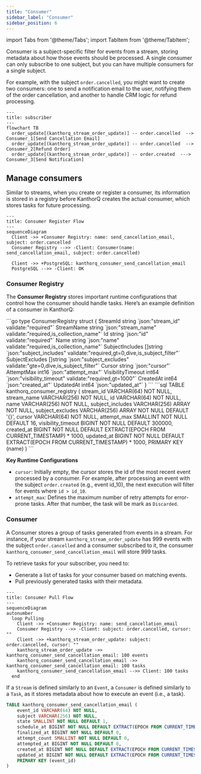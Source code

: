 ```yaml
---
title: "Consumer"
sidebar_label: "Consumer"
sidebar_position: 6
---
```


import Tabs from '@theme/Tabs';
import TabItem from '@theme/TabItem';

Consumer is a subject-specific filter for events from a stream, storing metadata about how those events should be processed. A single consumer can only subscribe to one subject, but you can have multiple consumers for a single subject.

For example, with the subject `order.cancelled`, you might want to create two consumers: one to send a notification email to the user, notifying them of the order cancellation, and another to handle CRM logic for refund processing.

```mermaid
---
title: subscriber
---
flowchart TB
  order_update[(kanthorq_stream_order_update)] -- order.cancelled  --> Consumer_1[Send Cancellation Email]
  order_update[(kanthorq_stream_order_update)] -- order.cancelled  --> Consumer_2[Refund Order]
  order_update[(kanthorq_stream_order_update)] -- order.created  ---> Consumer_3[Send Notification]
```

## Manage consumers

Similar to streams, when you create or register a consumer, its information is stored in a registry before KanthorQ creates the actual consumer, which stores tasks for future processing.

```mermaid
---
title: Consumer Register Flow
---
sequenceDiagram
  Client ->> +Consumer Registry: name: send_cancellation_email, subject: order.cancelled
  Consumer Registry -->> -Client: Consumer(name: send_cancellation_email, subject: order.cancelled)

  Client ->> +PostgreSQL: kanthorq_consumer_send_cancellation_email
  PostgreSQL -->> -Client: OK
```

### Consumer Registry

The **Consumer Registry** stores important runtime configurations that control how the consumer should handle tasks. Here’s an example definition of a consumer in KanthorQ:

<Tabs>
  <TabItem value="go" label="Go" default>
    ```go
    type ConsumerRegistry struct {
      StreamId          string   `json:"stream_id" validate:"required"`
      StreamName        string   `json:"stream_name" validate:"required,is_collection_name"`
      Id                string   `json:"id" validate:"required"`
      Name              string   `json:"name" validate:"required,is_collection_name"`
      SubjectIncludes   []string `json:"subject_includes" validate:"required,gt=0,dive,is_subject_filter"`
      SubjectExcludes   []string `json:"subject_excludes" validate:"gte=0,dive,is_subject_filter"`
      Cursor            string   `json:"cursor"`
      AttemptMax        int16    `json:"attempt_max"`
      VisibilityTimeout int64    `json:"visibility_timeout" validate:"required,gt=1000"`
      CreatedAt         int64    `json:"created_at"`
      UpdatedAt         int64    `json:"updated_at"`
    }
    ```
  </TabItem>
  <TabItem value="postgresql" label="PostgreSQL">
    ```sql
    TABLE kanthorq_consumer_registry (
      stream_id VARCHAR(64) NOT NULL,
      stream_name VARCHAR(256) NOT NULL,
      id VARCHAR(64) NOT NULL,
      name VARCHAR(256) NOT NULL,
      subject_includes VARCHAR(256) ARRAY NOT NULL,
      subject_excludes VARCHAR(256) ARRAY NOT NULL DEFAULT '{}',
      cursor VARCHAR(64) NOT NULL,
      attempt_max SMALLINT NOT NULL DEFAULT 16,
      visibility_timeout BIGINT NOT NULL DEFAULT 300000,
      created_at BIGINT NOT NULL DEFAULT EXTRACT(EPOCH FROM CURRENT_TIMESTAMP) * 1000,
      updated_at BIGINT NOT NULL DEFAULT EXTRACT(EPOCH FROM CURRENT_TIMESTAMP) * 1000,
      PRIMARY KEY (name)
    )
    ```
  </TabItem>
</Tabs>

**Key Runtime Configurations**

- `cursor`: Initially empty, the cursor stores the id of the most recent event processed by a consumer. For example, after processing an event with the subject `order.created` (e.g., event id_10), the next execution will filter for events where `id > id_10`.
- `attempt_max`: Defines the maximum number of retry attempts for error-prone tasks. After that number, the task will be mark as `Discarded`.

### Consumer

A Consumer stores a group of tasks generated from events in a stream. For instance, if your stream `kanthorq_stream_order_update` has 999 events with the subject `order.cancelled` and a consumer subscribed to it, the consumer `kanthorq_consumer_send_cancellation_email` will store 999 tasks.

To retrieve tasks for your subscriber, you need to:

- Generate a list of tasks for your consumer based on matching events.
- Pull previously generated tasks with their metadata.

```mermaid
---
title: Consumer Pull Flow
---
sequenceDiagram
autonumber
  loop Pulling
    Client ->> +Consumer Registry: name: send_cancellation_email
    Consumer Registry -->> -Client: subject: order.cancelled, cursor: ""
    Client ->> +kanthorq_stream_order_update: subject: order.cancelled, cursor: ""
    kanthorq_stream_order_update ->> kanthorq_consumer_send_cancellation_email: 100 events
    kanthorq_consumer_send_cancellation_email ->> kanthorq_consumer_send_cancellation_email: 100 tasks
    kanthorq_consumer_send_cancellation_email -->> Client: 100 tasks
  end
```

If a `Stream` is defined similarly to an `Event`, a `Consumer` is defined similarly to a `Task`, as it stores metadata about how to execute an event (i.e., a task).

```sql
TABLE kanthorq_consumer_send_cancellation_email (
	event_id VARCHAR(64) NOT NULL,
	subject VARCHAR(256) NOT NULL,
	state SMALLINT NOT NULL DEFAULT 1,
	schedule_at BIGINT NOT NULL DEFAULT EXTRACT(EPOCH FROM CURRENT_TIMESTAMP) * 1000,
	finalized_at BIGINT NOT NULL DEFAULT 0,
	attempt_count SMALLINT NOT NULL DEFAULT 0,
	attempted_at BIGINT NOT NULL DEFAULT 0,
	created_at BIGINT NOT NULL DEFAULT EXTRACT(EPOCH FROM CURRENT_TIMESTAMP) * 1000,
	updated_at BIGINT NOT NULL DEFAULT EXTRACT(EPOCH FROM CURRENT_TIMESTAMP) * 1000,
	PRIMARY KEY (event_id)
)
```
